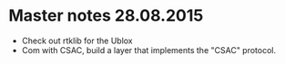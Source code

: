 # Master notes 28.08.2015

- Check out rtklib for the Ublox
- Com with CSAC, build a layer that implements the "CSAC" protocol.

